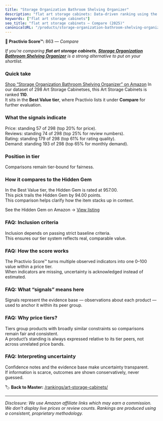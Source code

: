 ```yaml
---
title: "Storage Organization Bathroom Shelving Organizer"
description: "flat art storage cabinets: Data-driven ranking using the Practivio Score™. Positioned by quality, value, demand, findability, momentum."
keywords: ["flat art storage cabinets"]
seo_title: "flat art storage cabinets — Compare (2025)"
canonicalURL: "/products/storage-organization-bathroom-shelving-organizer-B0C2PY2DD1/"
---
```


**🛒 Practivio Score™:** 863 — _Compare_


*If you're comparing **flat art storage cabinets**, **[Storage Organization Bathroom Shelving Organizer](https://www.amazon.com/dp/B0C2PY2DD1?tag=practivio-20)** is a strong alternative to put on your shortlist.*
### Quick take
[Shop “Storage Organization Bathroom Shelving Organizer” on Amazon](https://www.amazon.com/dp/B0C2PY2DD1?tag=practivio-20)
In our dataset of 298 Art Storage Cabinetses, this Art Storage Cabinets is ranked **110**.  
It sits in the **Best Value tier**, where Practivio lists it under **Compare** for further evaluation.

### What the signals indicate
Price: standing 57 of 298 (top 20% for price).  
Reviews: standing 74 of 298 (top 25% for review numbers).  
Rating: standing 179 of 298 (top 61% for rating quality).  
Demand: standing 193 of 298 (top 65% for monthly demand).

### Position in tier
Comparisons remain tier-bound for fairness.

### How it compares to the Hidden Gem
In the Best Value tier, the Hidden Gem is rated at 957.00.  
This pick trails the Hidden Gem by 94.00 points.  
This comparison helps clarify how the item stacks up in context.  

See the Hidden Gem on Amazon → [View listing](https://www.amazon.com/dp/B003P2UOCO?tag=practivio-20)

### FAQ: Inclusion criteria
Inclusion depends on passing strict baseline criteria.  
This ensures our tier system reflects real, comparable value.

### FAQ: How the score works
The Practivio Score™ turns multiple observed indicators into one 0–100 value within a price tier.  
When indicators are missing, uncertainty is acknowledged instead of estimated.

### FAQ: What “signals” means here
Signals represent the evidence base — observations about each product — used to anchor it within its peer group.

### FAQ: Why price tiers?
Tiers group products with broadly similar constraints so comparisons remain fair and consistent.  
A product’s standing is always expressed relative to its tier peers, not across unrelated price bands.

### FAQ: Interpreting uncertainty
Confidence notes and the evidence base make uncertainty transparent.  
If information is scarce, outcomes are shown conservatively, never guessed.

<!-- Missing template for Compare/CompareWithinPriceClass -->


🏷️ **Back to Master:** [/rankings/art-storage-cabinets/](/rankings/art-storage-cabinets/)

---
_Disclosure: We use Amazon affiliate links which may earn a commission. We don’t display live prices or review counts. Rankings are produced using a consistent, proprietary methodology._
